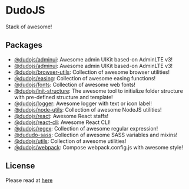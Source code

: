 # DudoJS
Stack of awesome!


## Packages
 * [@dudojs/adminui](./packages/dudo-adminui): Awesome admin UIKit based-on AdminLTE v3!
 * [@dudojs/adminui](./packages/dudo-auto-deploy-cli): Awesome admin UIKit based-on AdminLTE v3!
 * [@dudojs/browser-utils](packages/dudo-browser-utils): Collection of awesome browser utilities! 
 * [@dudojs/easing](./packages/dudo-easing): Collection of awesome easing functions!
 * [@dudojs/fonts](./packages/dudo-fonts): Collection of awesome web fonts!
 * [@dudojs/init-structure](./packages/dudo-init-structure): The awesome tool to initialize folder structure with pre-defined structure and template!
 * [@dudojs/logger](./packages/dudo-logger): Awesome logger with text or icon label!
 * [@dudojs/node-utils](./packages/dudo-node-utils): Collection of awesome NodeJS utilities!
 * [@dudojs/react](./packages/dudo-react): Awesome React staffs!
 * [@dudojs/react-cli](./packages/dudo-react-cli): Awesome React CLI!
 * [@dudojs/regex](./packages/dudo-regex): Collection of awesome regular expression!
 * [@dududo-sass](./packages/dudo-sass): Collection of awesome SASS variables and mixins!
 * [@dudojs/utils](./packages/dudo-utils): Collection of awesome utilities!
 * [@dudojs/webpack](./packages/dudo-webpack): Compose webpack.config.js with awesome style!


## License
Please read at [here](./LICENSE.md)
